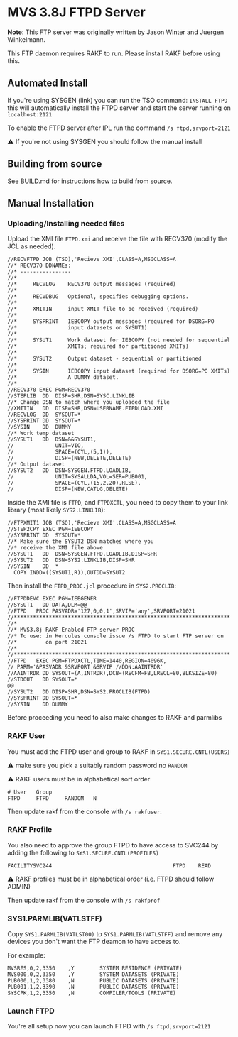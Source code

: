 # MVS 3.8J FTPD Server

**Note**: This FTP server was originally written by Jason Winter and Juergen Winkelmann.

This FTP daemon requires RAKF to run. Please install RAKF before using this.

## Automated Install

If you're using SYSGEN (link) you can run the TSO command: `INSTALL FTPD` this
will automatically install the FTPD server and start the server running on
`localhost:2121`

To enable the FTPD server after IPL run the command `/s ftpd,srvport=2121`

:warning: If you're not using SYSGEN you should follow the manual install

## Building from source

See BUILD.md for instructions how to build from source.

## Manual Installation

### Uploading/Installing needed files

Upload the XMI file `FTPD.xmi` and receive the file with RECV370 (modify the JCL as needed).

```jcl
//RECVFTPD JOB (TSO),'Recieve XMI',CLASS=A,MSGCLASS=A
//* RECV370 DDNAMEs:
//* ----------------
//*
//*     RECVLOG    RECV370 output messages (required)
//*
//*     RECVDBUG   Optional, specifies debugging options.
//*
//*     XMITIN     input XMIT file to be received (required)
//*
//*     SYSPRINT   IEBCOPY output messages (required for DSORG=PO
//*                input datasets on SYSUT1)
//*
//*     SYSUT1     Work dataset for IEBCOPY (not needed for sequential
//*                XMITs; required for partitioned XMITs)
//*
//*     SYSUT2     Output dataset - sequential or partitioned
//*
//*     SYSIN      IEBCOPY input dataset (required for DSORG=PO XMITs)
//*                A DUMMY dataset.
//*
//RECV370 EXEC PGM=RECV370
//STEPLIB  DD  DISP=SHR,DSN=SYSC.LINKLIB
//* Change DSN to match where you uploaded the file
//XMITIN   DD  DISP=SHR,DSN=USERNAME.FTPDLOAD.XMI
//RECVLOG  DD  SYSOUT=*
//SYSPRINT DD  SYSOUT=*
//SYSIN    DD  DUMMY
//* Work temp dataset
//SYSUT1   DD  DSN=&&SYSUT1,
//             UNIT=VIO,
//             SPACE=(CYL,(5,1)),
//             DISP=(NEW,DELETE,DELETE)
//* Output dataset
//SYSUT2   DD  DSN=SYSGEN.FTPD.LOADLIB,
//             UNIT=SYSALLDA,VOL=SER=PUB001,
//             SPACE=(CYL,(15,2,20),RLSE),
//             DISP=(NEW,CATLG,DELETE)
```

Inside the XMI file is `FTPD`, and `FTPDXCTL`, you need to copy them to your
link library (most likely `SYS2.LINKLIB`):

```jcl
//FTPXMIT1 JOB (TSO),'Recieve XMI',CLASS=A,MSGCLASS=A
//STEP2CPY EXEC PGM=IEBCOPY
//SYSPRINT DD  SYSOUT=*
//* Make sure the SYSUT2 DSN matches where you
//* receive the XMI file above
//SYSUT1   DD  DSN=SYSGEN.FTPD.LOADLIB,DISP=SHR
//SYSUT2   DD  DSN=SYS2.LINKLIB,DISP=SHR
//SYSIN    DD  *
  COPY INDD=((SYSUT1,R)),OUTDD=SYSUT2
```

Then install the `FTPD_PROC.jcl` procedure in `SYS2.PROCLIB`:

```jcl
//FTPDDEVC EXEC PGM=IEBGENER
//SYSUT1   DD DATA,DLM=@@
//FTPD   PROC PASVADR='127,0,0,1',SRVIP='any',SRVPORT=21021
//********************************************************************
//*
//* MVS3.8j RAKF Enabled FTP server PROC
//* To use: in Hercules console issue /s FTPD to start FTP server on
//*         on port 21021
//*
//********************************************************************
//FTPD   EXEC PGM=FTPDXCTL,TIME=1440,REGION=4096K,
// PARM='&PASVADR &SRVPORT &SRVIP //DDN:AAINTRDR'
//AAINTRDR DD SYSOUT=(A,INTRDR),DCB=(RECFM=FB,LRECL=80,BLKSIZE=80)
//STDOUT   DD SYSOUT=*
@@
//SYSUT2   DD DISP=SHR,DSN=SYS2.PROCLIB(FTPD)
//SYSPRINT DD SYSOUT=*
//SYSIN    DD DUMMY
```

Before proceeding you need to also make changes to RAKF and parmlibs

### RAKF User

You must add the FTPD user and group to RAKF in `SYS1.SECURE.CNTL(USERS)`

:warning: make sure you pick a suitably random password no `RANDOM`

:warning: RAKF users must be in alphabetical sort order

```
# User   Group
FTPD     FTPD     RANDOM   N
```

Then update rakf from the console with `/s rakfuser`.

### RAKF Profile

You also need to approve the group FTPD to have access to SVC244 by
adding the following to `SYS1.SECURE.CNTL(PROFILES)`

```
FACILITYSVC244                                      FTPD    READ
```

:warning: RAKF profiles must be in alphabetical order (i.e. FTPD should follow ADMIN)

Then update rakf from the console with `/s rakfprof`

### SYS1.PARMLIB(VATLSTFF)

Copy `SYS1.PARMLIB(VATLST00)` to `SYS1.PARMLIB(VATLSTFF)` and
remove any devices you don't want the FTP deamon to have access to.

For example:

```
MVSRES,0,2,3350    ,Y        SYSTEM RESIDENCE (PRIVATE)
MVS000,0,2,3350    ,Y        SYSTEM DATASETS (PRIVATE)
PUB000,1,2,3380    ,N        PUBLIC DATASETS (PRIVATE)
PUB001,1,2,3390    ,N        PUBLIC DATASETS (PRIVATE)
SYSCPK,1,2,3350    ,N        COMPILER/TOOLS (PRIVATE)
```

### Launch FTPD

You're all setup now you can launch FTPD with `/s ftpd,srvport=2121`
